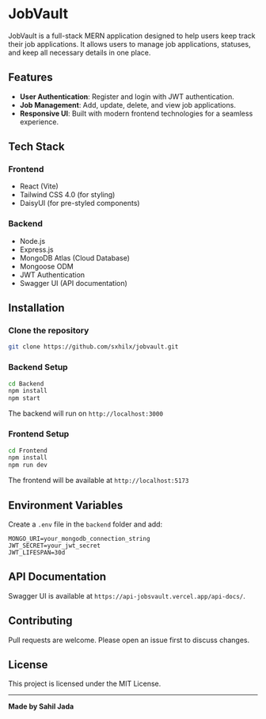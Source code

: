 # JobVault

JobVault is a full-stack MERN application designed to help users keep track their job applications. It allows users to manage job applications, statuses, and keep all necessary details in one place.

## Features

- **User Authentication**: Register and login with JWT authentication.
- **Job Management**: Add, update, delete, and view job applications.
- **Responsive UI**: Built with modern frontend technologies for a seamless experience.

## Tech Stack

### Frontend
- React (Vite)
- Tailwind CSS  4.0 (for styling)
- DaisyUI (for pre-styled components)

### Backend
- Node.js
- Express.js
- MongoDB Atlas (Cloud Database)
- Mongoose ODM
- JWT Authentication
- Swagger UI (API documentation)

## Installation

### Clone the repository
```bash
git clone https://github.com/sxhilx/jobvault.git
```

### Backend Setup
```bash
cd Backend
npm install
npm start
```
The backend will run on `http://localhost:3000`

### Frontend Setup
```bash
cd Frontend
npm install
npm run dev
```
The frontend will be available at `http://localhost:5173`

## Environment Variables
Create a `.env` file in the `backend` folder and add:
```env
MONGO_URI=your_mongodb_connection_string
JWT_SECRET=your_jwt_secret
JWT_LIFESPAN=30d
```

## API Documentation
Swagger UI is available at `https://api-jobsvault.vercel.app/api-docs/`.

## Contributing
Pull requests are welcome. Please open an issue first to discuss changes.

## License
This project is licensed under the MIT License.

---
**Made by Sahil Jada**
